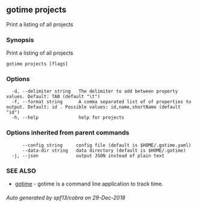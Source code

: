 ## gotime projects

Print a listing of all projects

### Synopsis

Print a listing of all projects

```
gotime projects [flags]
```

### Options

```
  -d, --delimiter string   The delimiter to add between property values. Default: TAB (default "\t")
  -f, --format string      A comma separated list of of properties to output. Default: id . Possible values: id,name,shortName (default "id")
  -h, --help               help for projects
```

### Options inherited from parent commands

```
      --config string     config file (default is $HOME/.gotime.yaml)
      --data-dir string   data directory (default is $HOME/.gotime)
  -j, --json              output JSON instead of plain text
```

### SEE ALSO

* [gotime](gotime.md)	 - gotime is a command line application to track time.

###### Auto generated by spf13/cobra on 29-Dec-2018

